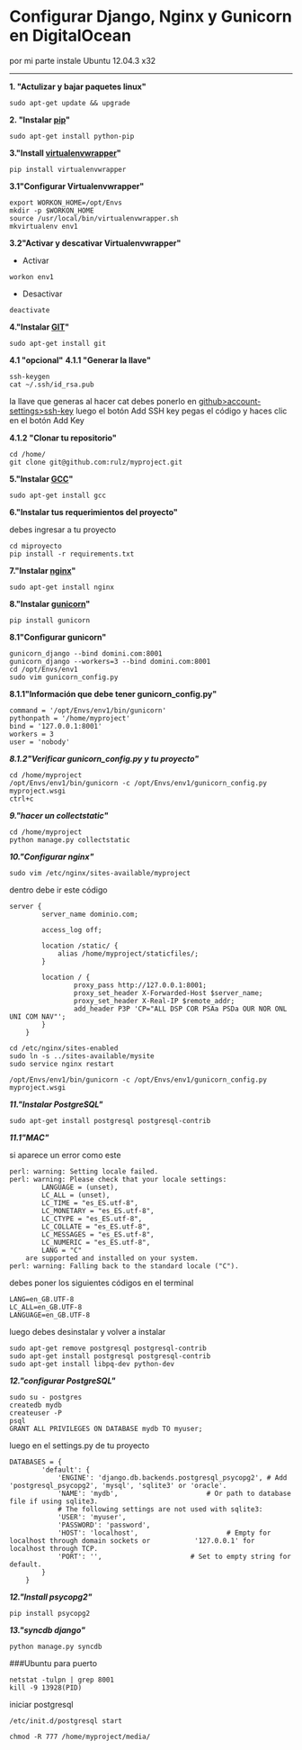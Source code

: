 Configurar Django, Nginx y Gunicorn en DigitalOcean
==========

por mi parte instale Ubuntu 12.04.3 x32

---

**1. "Actulizar y bajar paquetes linux"**
```
sudo apt-get update && upgrade
```

**2. "Instalar [pip](http://lcaballero.wordpress.com/2013/03/20/instalacion-de-paquetes-python-con-distribute-y-pip/)"**
```
sudo apt-get install python-pip
```

**3."Install [virtualenvwrapper](http://virtualenvwrapper.readthedocs.org/en/latest/)"**
```
pip install virtualenvwrapper
```

**3.1"Configurar Virtualenvwrapper"**
```
export WORKON_HOME=/opt/Envs
mkdir -p $WORKON_HOME
source /usr/local/bin/virtualenvwrapper.sh
mkvirtualenv env1
```

**3.2"Activar y descativar Virtualenvwrapper"**

* Activar
```
workon env1
```
* Desactivar
```
deactivate
```

**4."Instalar [GIT](https://github.com/)"**
```
sudo apt-get install git
```
**4.1 "opcional"**
**4.1.1 "Generar la llave"**
```
ssh-keygen
cat ~/.ssh/id_rsa.pub
```
la llave que generas al hacer cat debes ponerlo en [github>account-settings>ssh-key](https://github.com/settings/ssh) luego el botón Add SSH key pegas el código y haces clic en el botón Add Key

**4.1.2 "Clonar tu repositorio"**
```
cd /home/
git clone git@github.com:rulz/myproject.git
```
**5."Instalar [GCC](http://iie.fing.edu.uy/~vagonbar/gcc-make/gcc.htm)"**
```
sudo apt-get install gcc
```

**6."Instalar tus requerimientos del proyecto"**

debes ingresar a tu proyecto
```
cd miproyecto
pip install -r requirements.txt
```

**7."Instalar [nginx](http://blog.desdelinux.net/nginx-una-interesante-alternativa-a-apache/)"**
```
sudo apt-get install nginx
```

**8."Instalar [gunicorn](http://blog.manuelviera.es/gunicorn/)"**
```
pip install gunicorn
```

**8.1"Configurar gunicorn"**
```
gunicorn_django --bind domini.com:8001
gunicorn_django --workers=3 --bind domini.com:8001
cd /opt/Envs/env1
sudo vim gunicorn_config.py
```

**8.1.1"Información que debe tener gunicorn_config.py"**
```
command = '/opt/Envs/env1/bin/gunicorn'
pythonpath = '/home/myproject'
bind = '127.0.0.1:8001'
workers = 3
user = 'nobody'
```

***8.1.2"Verificar gunicorn_config.py y tu proyecto"***
```
cd /home/myproject
/opt/Envs/env1/bin/gunicorn -c /opt/Envs/env1/gunicorn_config.py myproject.wsgi
ctrl+c
```

***9."hacer un collectstatic"***
```
cd /home/myproject
python manage.py collectstatic
```

***10."Configurar nginx"***
```
sudo vim /etc/nginx/sites-available/myproject
```

dentro debe ir este código
```
server {
        server_name dominio.com;

        access_log off;

        location /static/ {
            alias /home/myproject/staticfiles/;
        }

        location / {
                proxy_pass http://127.0.0.1:8001;
                proxy_set_header X-Forwarded-Host $server_name;
                proxy_set_header X-Real-IP $remote_addr;
                add_header P3P 'CP="ALL DSP COR PSAa PSDa OUR NOR ONL UNI COM NAV"';
        }
    }
```

```
cd /etc/nginx/sites-enabled
sudo ln -s ../sites-available/mysite
sudo service nginx restart
```

```
/opt/Envs/env1/bin/gunicorn -c /opt/Envs/env1/gunicorn_config.py myproject.wsgi
```

***11."Instalar PostgreSQL"***
```
sudo apt-get install postgresql postgresql-contrib
```


***11.1"MAC"***

si aparece un error como este
```
perl: warning: Setting locale failed.
perl: warning: Please check that your locale settings:
        LANGUAGE = (unset),
        LC_ALL = (unset),
        LC_TIME = "es_ES.utf-8",
        LC_MONETARY = "es_ES.utf-8",
        LC_CTYPE = "es_ES.utf-8",
        LC_COLLATE = "es_ES.utf-8",
        LC_MESSAGES = "es_ES.utf-8",
        LC_NUMERIC = "es_ES.utf-8",
        LANG = "C"
    are supported and installed on your system.
perl: warning: Falling back to the standard locale ("C").
```
debes poner los siguientes códigos en el terminal
```
LANG=en_GB.UTF-8
LC_ALL=en_GB.UTF-8
LANGUAGE=en_GB.UTF-8
```
luego debes desinstalar y volver a instalar
```
sudo apt-get remove postgresql postgresql-contrib
sudo apt-get install postgresql postgresql-contrib
sudo apt-get install libpq-dev python-dev
```

***12."configurar PostgreSQL"***
```
sudo su - postgres
createdb mydb
createuser -P
psql
GRANT ALL PRIVILEGES ON DATABASE mydb TO myuser;
```

luego en el settings.py de tu proyecto
```
DATABASES = {
        'default': {
            'ENGINE': 'django.db.backends.postgresql_psycopg2', # Add 'postgresql_psycopg2', 'mysql', 'sqlite3' or 'oracle'.
            'NAME': 'mydb',                      # Or path to database file if using sqlite3.
            # The following settings are not used with sqlite3:
            'USER': 'myuser',
            'PASSWORD': 'password',
            'HOST': 'localhost',                      # Empty for localhost through domain sockets or           '127.0.0.1' for localhost through TCP.
            'PORT': '',                      # Set to empty string for default.
        }
    }
```
***12."Install psycopg2"***
```
pip install psycopg2
```

***13."syncdb django"***
```
python manage.py syncdb
```

###Ubuntu
para puerto
```
netstat -tulpn | grep 8001
kill -9 13928(PID)
```

iniciar postgresql
```
/etc/init.d/postgresql start
```

```
chmod -R 777 /home/myproject/media/
```



